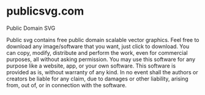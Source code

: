 # publicsvg.com

Public Domain SVG

Public svg contains free public domain scalable vector graphics. Feel free to download any image/software that you want, just click to download. You can copy, modify, distribute and perform the work, even for commercial purposes, all without asking permission. You may use this software for any purpose like a website, app, or your own software. This software is provided as is, without warranty of any kind. In no event shall the authors or creators be liable for any claim, due to damages or other liability, arising from, out of, or in connection with the software.
